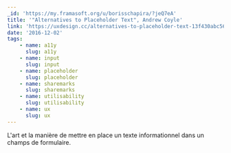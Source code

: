 ```yaml
---
_id: 'https://my.framasoft.org/u/borisschapira/?jeQ7eA'
title: '"Alternatives to Placeholder Text", Andrew Coyle'
link: 'https://uxdesign.cc/alternatives-to-placeholder-text-13f430abc56f#.wikye6z8b'
date: '2016-12-02'
tags:
    - name: a11y
      slug: a11y
    - name: input
      slug: input
    - name: placeholder
      slug: placeholder
    - name: sharemarks
      slug: sharemarks
    - name: utilisability
      slug: utilisability
    - name: ux
      slug: ux
---
```


<div class="markdown"><p>L'art et la manière de mettre en place un texte informationnel dans un champs de formulaire.
</p></div>
